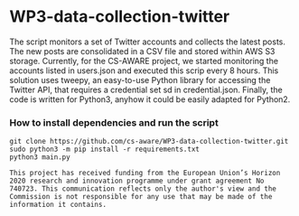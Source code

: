 ﻿# WP3-data-collection-twitter

The script monitors a set of Twitter accounts and collects the latest posts. The new posts are consolidated in a CSV file and stored within AWS S3 storage.
Currently, for the CS-AWARE project, we started monitoring the accounts listed in users.json and executed this scrip every 8 hours.
This solution uses tweepy, an easy-to-use Python library for accessing the Twitter API, that requires a credential set sd in credential.json.
Finally, the code is written for Python3, anyhow it could be easily adapted for Python2.

### How to install dependencies and run the script

```console
git clone https://github.com/cs-aware/WP3-data-collection-twitter.git
sudo python3 -m pip install -r requirements.txt 
python3 main.py
```

`This project has received funding from the European Union’s Horizon 2020 research and innovation programme under grant agreement No 740723. This communication reflects only the author's view and the Commission is not responsible for any use that may be made of the information it contains.
`
